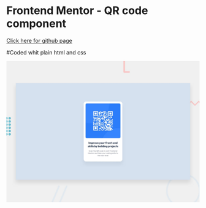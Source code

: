 # Frontend Mentor - QR code component

[Click here for github page](https://keremcanseker.github.io/qr-code-component/)

#Coded whit plain html and css

![Design preview for the QR code component coding challenge](./design/desktop-preview.jpg)


